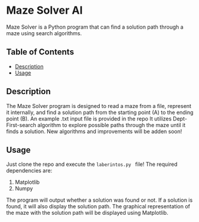 # Maze Solver AI

Maze Solver is a Python program that can find a solution path through a maze using search algorithms.

## Table of Contents
- [Description](#description)
- [Usage](#usage)


## Description

The Maze Solver program is designed to read a maze from a file, represent it internally, and find a solution path from the starting point (A) to the ending point (B). An example .txt input file is provided in the repo
It utilizes Dept-First-search algorithm to explore possible paths through the maze until it finds a solution. New algorithms and improvements will be adden soon!


## Usage
Just clone the repo and execute the ```laberintos.py ``` file!
The required dependencies are:
1. Matplotlib
2. Numpy

The program will output whether a solution was found or not. If a solution is found, it will also display the solution path.
The graphical representation of the maze with the solution path will be displayed using Matplotlib.
